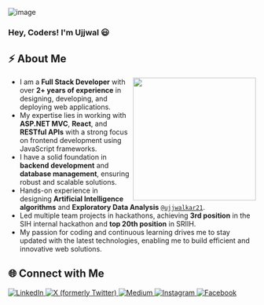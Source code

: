 ![image](https://user-images.githubusercontent.com/55041104/136643713-4cf8338e-2f59-4e2a-ad3b-df62f829e927.png)

### Hey, Coders! I'm Ujjwal 😃

## ⚡ About Me

<img align='right' src="https://media.giphy.com/media/M9gbBd9nbDrOTu1Mqx/giphy.gif" width="250">

- I am a **Full Stack Developer** with over **2+ years of experience** in designing, developing, and deploying web applications.
- My expertise lies in working with **ASP.NET MVC**, **React**, and **RESTful APIs** with a strong focus on frontend development using JavaScript frameworks.
- I have a solid foundation in **backend development** and **database management**, ensuring robust and scalable solutions.
- Hands-on experience in designing **Artificial Intelligence algorithms** and **Exploratory Data Analysis** [`@ujjwalkar21`](https://github.com/ujjwalkar21).
- Led multiple team projects in hackathons, achieving **3rd position** in the SIH internal hackathon and **top 20th position** in SRIIH.
- My passion for coding and continuous learning drives me to stay updated with the latest technologies, enabling me to build efficient and innovative web solutions.

## 🌐 Connect with Me
<p align="left">
  <a href="https://linkedin.com/in/ujjwalkar21" target="_blank">
    <img src="https://img.shields.io/badge/LinkedIn-%230A66C2.svg?&style=for-the-badge&logo=linkedin&logoColor=white" alt="LinkedIn"/>
  </a>
  <a href="https://x.com/ujjwalkar21" target="_blank">
    <img src="https://img.shields.io/badge/X-%23000000.svg?&style=for-the-badge&logo=x&logoColor=white" alt="X (formerly Twitter)"/>
  </a>
  <a href="https://medium.com/@ujjwalkar" target="_blank">
    <img src="https://img.shields.io/badge/Medium-%23000000.svg?&style=for-the-badge&logo=medium&logoColor=white" alt="Medium"/>
  </a>
  <!-- <a href="https://dev.to/ujjwalkar0" target="_blank">
    <img src="https://img.shields.io/badge/Dev.to-%230A0A0A.svg?&style=for-the-badge&logo=devdotto&logoColor=white" alt="Dev.to"/>
  </a> -->
  <a href="https://instagram.com/ujjwalkar21" target="_blank">
    <img src="https://img.shields.io/badge/Instagram-%23E4405F.svg?&style=for-the-badge&logo=instagram&logoColor=white" alt="Instagram"/>
  </a>
  <a href="https://facebook.com/ujjwalkar21" target="_blank">
    <img src="https://img.shields.io/badge/Facebook-%231877F2.svg?&style=for-the-badge&logo=facebook&logoColor=white" alt="Facebook"/>
  </a>
</p>



<!--  ## Open Source Contribution:

<a href="https://github.com/GDSC-RCCIIT/General-Purpose-Scripts/commits?author=ujjwalkar0">
    <img width="100%" height="150px" src="https://github-readme-stats.vercel.app/api/pin/?username=ujjwalkar0&repo=General-Purpose-Scripts&show_icons=true&theme=dracula">
</a>
 -->
<!-- 
## PyPI Packages:

<div>
<a href="https://github.com/ujjwalkar0/gpscript">
    <img width="48%" src="https://github-readme-stats.vercel.app/api/pin/?username=ujjwalkar0&repo=gpscript&show_icons=true&theme=dracula&show_owner=ujjwal">
</a>
  
<a href="https://github.com/ujjwalkar0/object_detector">
    <img width="48%" align="right" src="https://github-readme-stats.vercel.app/api/pin/?username=ujjwalkar0&repo=object_detector&show_icons=true&theme=dracula&show_owner=ujjwal">
</a>

## Languages and Tools:

<div>
<img width="30%" height="240px" src="https://github-readme-stats.vercel.app/api/top-langs/?username=ujjwalkar0&langs_count=10&layout=compact&theme=dracula" >
<img width="50%" height="240px" src="https://github-profile-summary-cards.vercel.app/api/cards/profile-details?username=ujjwalkar0&theme=dracula" />
</div>

## Contributions:

 
<div>
  <img width="45%" align="right" src="https://github-readme-stats.vercel.app/api?username=ujjwalkar0&count_private=true&show_icons=true&theme=dracula">
  <img width="45%" src="https://github-readme-streak-stats.herokuapp.com/?user=ujjwalkar0&theme=dracula" />
</div>

 -->

